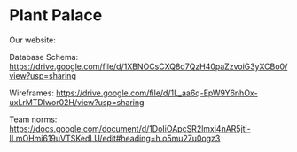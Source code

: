 # Plant Palace
Our website: 

Database Schema: https://drive.google.com/file/d/1XBNOCsCXQ8d7QzH40paZzvoiG3yXCBo0/view?usp=sharing

Wireframes: https://drive.google.com/file/d/1L_aa6q-EpW9Y6nhOx-uxLrMTDIwor02H/view?usp=sharing

Team norms: https://docs.google.com/document/d/1DoIiOApcSR2lmxi4nAR5jtl-ILmOHmi619uVTSKedLU/edit#heading=h.o5mu27u0ogz3
